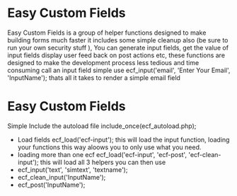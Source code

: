 # Easy Custom Fields
Easy Custom Fields is a group of helper functions designed to make building forms much faster it includes some simple cleanup also (be sure to run your own security stuff ), You can generate input fields, get the value of input fields display user feed back on post actions etc, these functions are designed to make the development process less tedious and time consuming call an input field simple use ecf_input('email', 'Enter Your Email', 'InputName'); thats all it takes to render a simple email field
# Easy Custom Fields
Simple Include the autoload file 
include_once(ecf_autoload.php);
* Load fields 
ecf_load('ecf-input');
this will load the input function, loading your functions this way aloows you to only use what you need.
* loading more than one ecf
ecf_load('ecf-input', 'ecf-post', 'ecf-clean-input');
this will load all 3 helpers you can then use 
* ecf_input('text', 'simtext', 'textname'); 
* ecf_clean_input('InputName'); 
* ecf_post('InputName'); 
